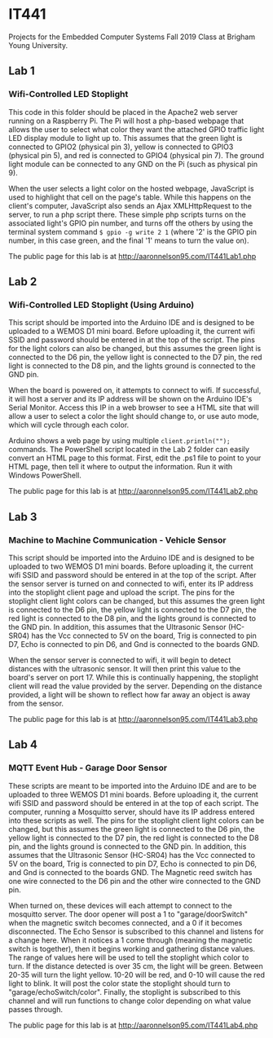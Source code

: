 # IT441
Projects for the Embedded Computer Systems Fall 2019 Class at Brigham Young University.

## Lab 1
### Wifi-Controlled LED Stoplight
This code in this folder should be placed in the Apache2 web server running on a Raspberry Pi. The Pi will host a php-based webpage that allows the user to select what color they want the attached GPIO traffic light LED display module to light up to. This assumes that the green light is connected to GPIO2 (physical pin 3), yellow is connected to GPIO3 (physical pin 5), and red is connected to GPIO4 (physical pin 7). The ground light module can be connected to any GND on the Pi (such as physical pin 9). 

When the user selects a light color on the hosted webpage, JavaScript is used to highlight that cell on the page's table. While this happens on the client's computer, JavaScript also sends an Ajax XMLHttpRequest to the server, to run a php script there. These simple php scripts turns on the associated light's GPIO pin number, and turns off the others by using the terminal system command `$ gpio -g write 2 1` (where '2' is the GPIO pin number, in this case green, and the final '1' means to turn the value on).

The public page for this lab is at http://aaronnelson95.com/IT441Lab1.php


## Lab 2
### Wifi-Controlled LED Stoplight (Using Arduino)
This script should be imported into the Arduino IDE and is designed to be uploaded to a WEMOS D1 mini board. Before uploading it, the current wifi SSID and password should be entered in at the top of the script. The pins for the light colors can also be changed, but this assumes the green light is connected to the D6 pin, the yellow light is connected to the D7 pin, the red light is connected to the D8 pin, and the lights ground is connected to the GND pin.

When the board is powered on, it attempts to connect to wifi. If successful, it will host a server and its IP address will be shown on the Arduino IDE's Serial Monitor. Access this IP in a web browser to see a HTML site that will allow a user to select a color the light should change to, or use auto mode, which will cycle through each color.

Arduino shows a web page by using multiple `client.println("");` commands. The PowerShell script located in the Lab 2 folder can easily convert an HTML page to this format. First, edit the .ps1 file to point to your HTML page, then tell it where to output the information. Run it with Windows PowerShell.

The public page for this lab is at http://aaronnelson95.com/IT441Lab2.php


## Lab 3
### Machine to Machine Communication - Vehicle Sensor
This script should be imported into the Arduino IDE and is designed to be uploaded to two WEMOS D1 mini boards. Before uploading it, the current wifi SSID and password should be entered in at the top of the script. After the sensor server is turned on and connected to wifi, enter its IP address into the stoplight client page and upload the script. The pins for the stoplight client light colors can be changed, but this assumes the green light is connected to the D6 pin, the yellow light is connected to the D7 pin, the red light is connected to the D8 pin, and the lights ground is connected to the GND pin. In addition, this assumes that the Ultrasonic Sensor (HC-SR04) has the Vcc connected to 5V on the board, Trig is connected to pin D7, Echo is connected to pin D6, and Gnd is connected to the boards GND.

When the sensor server is connected to wifi, it will begin to detect distances with the ultrasonic sensor. It will then print this value to the board's server on port 17. While this is continually happening, the stoplight client will read the value provided by the server. Depending on the distance provided, a light will be shown to reflect how far away an object is away from the sensor.

The public page for this lab is at http://aaronnelson95.com/IT441Lab3.php 


## Lab 4
### MQTT Event Hub - Garage Door Sensor
These scripts are meant to be imported into the Arduino IDE and are to be uploaded to three WEMOS D1 mini boards. Before uploading it, the current wifi SSID and password should be entered in at the top of each script. The computer, running a Mosquitto server, should have its IP address entered into these scripts as well. The pins for the stoplight client light colors can be changed, but this assumes the green light is connected to the D6 pin, the yellow light is connected to the D7 pin, the red light is connected to the D8 pin, and the lights ground is connected to the GND pin. In addition, this assumes that the Ultrasonic Sensor (HC-SR04) has the Vcc connected to 5V on the board, Trig is connected to pin D7, Echo is connected to pin D6, and Gnd is connected to the boards GND. The Magnetic reed switch has one wire connected to the D6 pin and the other wire connected to the GND pin.

When turned on, these devices will each attempt to connect to the mosquitto server. The door opener will post a 1 to "garage/doorSwitch" when the magnetic switch becomes connected, and a 0 if it becomes disconnected. The Echo Sensor is subscribed to this channel and listens for a change here. When it notices a 1 come through (meaning the magnetic switch is together), then it begins working and gathering distance values. The range of values here will be used to tell the stoplight which color to turn. If the distance detected is over 35 cm, the light will be green. Between 20-35 will turn the light yellow. 10-20 will be red, and 0-10 will cause the red light to blink. It will post the color state the stoplight should turn to "garage/echoSwitch/color". Finally, the stoplight is subscribed to this channel and will run functions to change color depending on what value passes through.

The public page for this lab is at http://aaronnelson95.com/IT441Lab4.php
